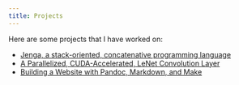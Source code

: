 ```yaml
---
title: Projects
---
```


Here are some projects that I have worked on:

- [Jenga, a stack-oriented, concatenative programming language](./jenga-language.html)
- [A Parallelized, CUDA-Accelerated, LeNet Convolution Layer](./parallelizing-convolution.html)
- [Building a Website with Pandoc, Markdown, and Make](./building-a-website.html)
